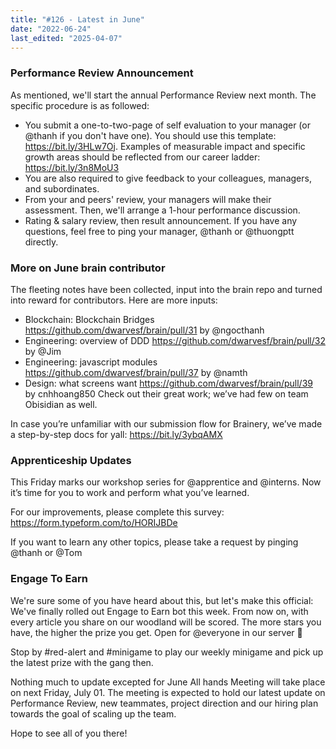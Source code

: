 ```yaml
---
title: "#126 - Latest in June"
date: "2022-06-24"
last_edited: "2025-04-07"
---
```

### Performance Review Announcement

As mentioned, we'll start the annual Performance Review next month. The specific procedure is as followed:

- You submit a one-to-two-page of self evaluation to your manager (or @thanh if you don't have one). You should use this template: <https://bit.ly/3HLw7Oj>. Examples of measurable impact and specific growth areas should be reflected from our career ladder: <https://bit.ly/3n8MoU3>
- You  are also required to give feedback to your colleagues, managers, and subordinates.
- From your and peers' review, your managers will make their assessment. Then, we'll arrange a 1-hour performance discussion.
- Rating & salary review, then result announcement.
If you have any questions, feel free to ping your manager, @thanh or @thuongptt directly.

### More on June brain contributor

The fleeting notes have been collected, input into the brain repo and turned into reward for contributors. Here are more inputs:

- Blockchain: Blockchain Bridges <https://github.com/dwarvesf/brain/pull/31> by @ngocthanh
- Engineering: overview of DDD <https://github.com/dwarvesf/brain/pull/32> by @Jim
- Engineering: javascript modules <https://github.com/dwarvesf/brain/pull/37> by @namth
- Design: what screens want <https://github.com/dwarvesf/brain/pull/39> by cnhhoang850
Check out their great work; we’ve had few on team Obisidian as well.

In case you’re unfamiliar with our submission flow for Brainery, we’ve made a step-by-step docs for yall: <https://bit.ly/3ybqAMX>

### Apprenticeship Updates

This Friday marks our workshop series for @apprentice and @interns. Now it’s time for you to work and perform what you’ve learned.

For our improvements, please complete this survey: <https://form.typeform.com/to/HORIJBDe>

If you want to learn any other topics, please take a request by pinging @thanh or @Tom

### Engage To Earn

We're sure some of you have heard about this, but let's make this official: We've finally rolled out Engage to Earn bot this week. From now on, with every article you share on our woodland will be scored. The more stars you have, the higher the prize you get.
Open for @everyone in our server 🌚

Stop by #red-alert and #minigame to play our weekly minigame and pick up the latest prize with the gang then.

Nothing much to update excepted for June All hands Meeting will take place on next Friday, July 01. The meeting is expected to hold our latest update on Performance Review, new teammates, project direction and our hiring plan towards the goal of scaling up the team.

Hope to see all of you there!
